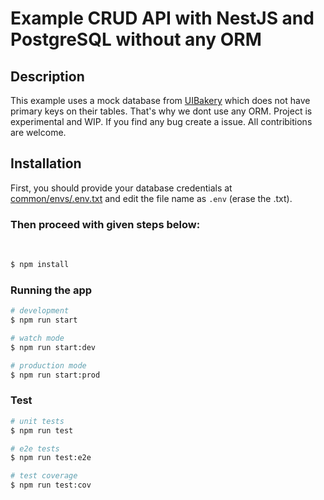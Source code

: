 # Example CRUD API with NestJS and PostgreSQL without any ORM

## Description

This example uses a mock database from [UIBakery](https://uibakery.io/sql-playground) which does not have primary keys on their tables. That's why we dont use any ORM. Project is experimental and WIP. If you find any bug create a issue. All contribitions are welcome. 

## Installation

First, you should provide your database credentials at [common/envs/.env.txt](/src/common/envs/.env.txt) and edit the file name as `.env` (erase the .txt).

### Then proceed with given steps below:  

<br>

```bash
$ npm install
```

### Running the app

```bash
# development
$ npm run start

# watch mode
$ npm run start:dev

# production mode
$ npm run start:prod
```

### Test

```bash
# unit tests
$ npm run test

# e2e tests
$ npm run test:e2e

# test coverage
$ npm run test:cov
```

